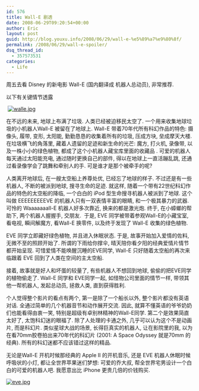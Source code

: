 ```yaml
---
id: 576
title: Wall-E 剧透
date: 2008-06-29T09:20:54+00:00
author: Eric
layout: post
guid: http://blog.youxu.info/2008/06/29/wall-e-%e5%89%a7%e9%80%8f/
permalink: /2008/06/29/wall-e-spoiler/
dsq_thread_id:
  - 357573531
categories:
  - Life
---
```

周五去看 Disney 的新电影 Wall-E (国内翻译成 机器人总动员), 非常推荐.

以下有关键情节透露

 [![walle.jpg](http://blog.youxu.info/wp-content/uploads/2008/06/walle.jpg)](http://blog.youxu.info/wp-content/uploads/2008/06/walle.jpg "walle.jpg")

<!--more-->

在不远的未来, 地球上布满了垃圾. 人类已经被迫移民太空了. 一个用来收集地球垃圾的小机器人Wall-E 被留在了地球上. Wall-E 带着70年代所有科幻作品的特色: 摄像头, 履带, 变形, 太阳能, 勤勤恳恳的收集着所有的垃圾, 压成方块, 垒成摩天大楼. 在垃圾横飞的角落里, 藏着人遗留的足迹和新生命的光芒: 魔方, 打火机, 录像带, 以及一株小小的绿色植物, 都成了这个小机器人藏宝库里面的收藏品 . 可爱的机器人每天通过太阳能充电, 通过随时更换自己的部件, 得以在地球上一直活蹦乱跳, 还通过看录像学会了跳舞和牵别人的手. 可是谁才是那个被牵手的呢?

人类离开地球后, 在一艘太空船上养尊处优, 已经忘了地球的样子. 不过还是有一些机器人, 不断的被派到地球, 搜寻生命的足迹. 就这样, 随着一个带有22世纪科幻作品的特色的太空船的降临, 一个白白的 iPod 型生命搜寻机器人被派到了地球. 这个叫做 EEEEEEEEEVE 的机器人只有一双表情丰富的眼睛, 和一个极其暴力的武器. 可怜的 Waaaaaaall-E 机器人好多次靠近, 换来的都是激光炮. 终于, 在小蟑螂的帮助下, 两个机器人握握手, 交朋友.  于是, EVE 同学被带着参观Wall-E的小藏宝室, 看电视, 瞬间解魔方, 看Wall-E 换零件, 以及终于发现了 Wall-E 收集的绿色植物.

EVE 同学立即藏好绿色植物, 并且进入休眠状态. 于是, 故事开始加入爱情的佐料, 无微不至的照顾开始了. 所谓的下雨给你撑伞, 晴天陪你看夕阳的经典爱情片情节都开始呈现. 可惜爱情不能唤醒沉睡的EVE同学, Wall-E 只好随着太空船的再次来临跟着 EVE 回到了人类在空间的主太空船.

接着, 故事就是好人和坏蛋的较量了, 有些机器人不想回到地球, 偷偷的把EVE同学的植物偷走了. Wall-E 同学和 EVE同学一起, 如怪物公司里面的情节一样, 带领其他一帮机器人, 发起总动员, 拯救人类, 直到获得胜利.

个人觉得整个影片的看点有两个, 第一是除了一个船长以外, 整个影片都没有英语对话. 全通过简单的几个机器音节和动作展开交流. 因此, 就算不懂英语的爷爷奶奶们也能看得由衷一笑, 特别是超级有卓别林精神的Wall-E同学. 第二个是效果简直太好了, 太饱科幻迷的眼福了. 除了人处理的卡通之外, 几乎可以认为这个不是动画片, 而是科幻片. 类似星球大战的场景, 长得巨真实的机器人, 让在影院里的我, 以为在看70mm胶卷拍出来70年代的科幻片 (2001: A Space Odyssey 就是70mm 的经典). 所有的科幻迷都不应该错过这样的精品.

无论是Wall-E 开机时候那经典的 Apple II 的开机音乐, 还是 EVE 机器人休眠时候呼吸状的小灯, 都让全世界苹果迷们梦想: 可爱的乔大叔, 帮全世界宅男设计一个白白的可爱的机器人吧. 我愿意出比 iPhone 更贵几倍的价钱购买.

[![eve.jpg](http://blog.youxu.info/wp-content/uploads/2008/06/eve.jpg)](http://blog.youxu.info/wp-content/uploads/2008/06/eve.jpg "eve.jpg")